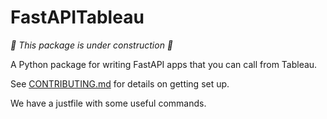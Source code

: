 # FastAPITableau

*🚧 This package is under construction 🚧*

A Python package for writing FastAPI apps that you can call from Tableau.

See [CONTRIBUTING.md](CONTRIBUTING.md) for details on getting set up.

We have a justfile with some useful commands.
